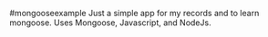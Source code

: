 #mongooseexample
Just a simple app for my records and to learn mongoose. Uses Mongoose, Javascript, and NodeJs. 
